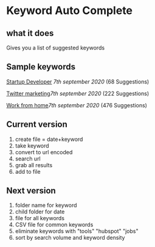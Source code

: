 # Keyword Auto Complete

## what it does

Gives you a list of suggested keywords

## Sample keywords

[Startup Developer](/Startup-developers_07-09-2020.txt) _7th september 2020_ (68 Suggestions)

[Twitter marketing](/twitter-marketing_07-09-2020.txt)_7th september 2020_ (222 Suggestions)

[Work from home](/work-from-home_07-09-2020.txt)_7th september 2020_ (476 Suggestions)



## Current version

1. create file = date+keyword
2. take keyword
3. convert to url encoded
4. search url
5. grab all results
6. add to file

## Next version

1. folder name for keyword
2. child folder for date
3. file for all keywords
4. CSV file for common keywords 
5. eliminate keywords with "tools" "hubspot" "jobs"
6. sort by search volume and keyword density
